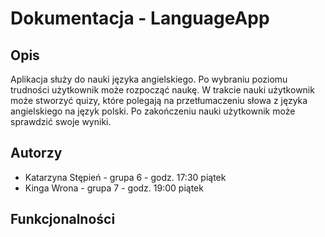 # Dokumentacja -  LanguageApp

## Opis

Aplikacja służy do nauki języka angielskiego. Po wybraniu poziomu trudności użytkownik może rozpocząć naukę. W trakcie nauki użytkownik może stworzyć quizy, które polegają na przetłumaczeniu słowa z języka angielskiego na język polski. Po zakończeniu nauki użytkownik może sprawdzić swoje wyniki.

## Autorzy

- Katarzyna Stępień - grupa 6 - godz. 17:30 piątek
- Kinga Wrona - grupa 7 - godz. 19:00 piątek

## Funkcjonalności



